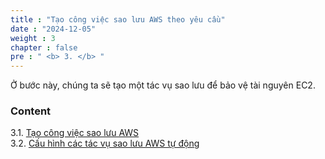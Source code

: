 ```yaml
---
title : "Tạo công việc sao lưu AWS theo yêu cầu"
date : "2024-12-05"
weight : 3
chapter : false
pre : " <b> 3. </b> "
---
```


Ở bước này, chúng ta sẽ tạo một tác vụ sao lưu để bảo vệ tài nguyên EC2.

### Content
3.1. [Tạo công việc sao lưu AWS](3.1-backup-jobs/) \
3.2. [Cấu hình các tác vụ sao lưu AWS tự động](3.2-configure-backup-jobs/)